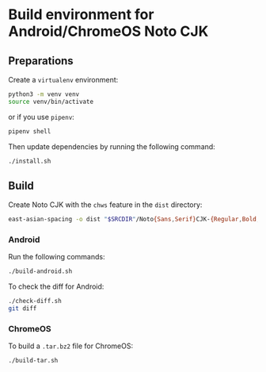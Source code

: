 # Build environment for Android/ChromeOS Noto CJK

## Preparations

Create a `virtualenv` environment:
```sh
python3 -m venv venv
source venv/bin/activate
```
or if you use `pipenv`:
```sh
pipenv shell
```

Then update dependencies by running the following command:
```sh
./install.sh
```

## Build

Create Noto CJK with the `chws` feature in the `dist` directory:
```sh
east-asian-spacing -o dist "$SRCDIR"/Noto{Sans,Serif}CJK-{Regular,Bold,Light}.ttc
```

### Android

Run the following commands:
```sh
./build-android.sh
```

To check the diff for Android:
```sh
./check-diff.sh
git diff
```

### ChromeOS

To build a `.tar.bz2` file for ChromeOS:
```sh
./build-tar.sh
```
